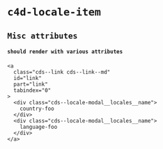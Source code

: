 # `c4d-locale-item`

## `Misc attributes`

####   `should render with various attributes`

```
<a
  class="cds--link cds--link--md"
  id="link"
  part="link"
  tabindex="0"
>
  <div class="cds--locale-modal__locales__name">
    country-foo
  </div>
  <div class="cds--locale-modal__locales__name">
    language-foo
  </div>
</a>

```

